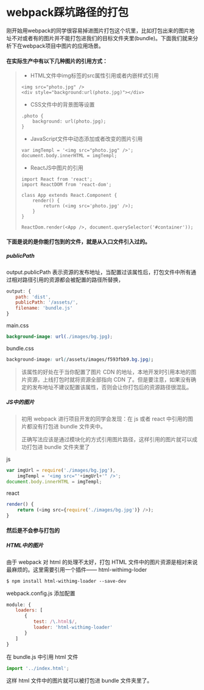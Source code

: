 #  webpack踩坑路径的打包

刚开始用webpack的同学很容易掉进图片打包这个坑里，比如打包出来的图片地址不对或者有的图片并不能打包进我们的目标文件夹里(bundle)。下面我们就来分析下在webpack项目中图片的应用场景。

#### **在实际生产中有以下几种图片的引用方式：**

> - HTML文件中img标签的src属性引用或者内嵌样式引用
>
> ```
> <img src="photo.jpg" />
> <div style="background:url(photo.jpg)"></div>
> ```
>
> - CSS文件中的背景图等设置
>
> ```
> .photo {
>     background: url(photo.jpg);
> }
> ```
>
> - JavaScript文件中动态添加或者改变的图片引用
>
> ```
> var imgTempl = '<img src="photo.jpg" />';
> document.body.innerHTML = imgTempl;
> ```
>
> - ReactJS中图片的引用
>
> ```
> import React from 'react';
> import ReactDOM from 'react-dom';
> 
> class App extends React.Component {
>     render() {
>         return (<img src='photo.jpg' />);
>     }
> }
> 
> ReactDom.render(<App />, document.querySelector('#container'));
> ```



####  下面是说的是你能打包到的文件，就是从入口文件引入过的。

##### **publicPath**

output.publicPath 表示资源的发布地址，当配置过该属性后，打包文件中所有通过相对路径引用的资源都会被配置的路径所替换，

```js
output: {
　　path: 'dist',
　　publicPath: '/assets/',
　　filename: 'bundle.js'
}
```

 main.css

```scss
background-image: url(./images/bg.jpg);
```

 bundle.css

```css
background-image: url(/assets/images/f593fbb9.bg.jpg);
```

> 该属性的好处在于当你配置了图片 CDN 的地址，本地开发时引用本地的图片资源，上线打包时就将资源全部指向 CDN 了。但是要注意，如果没有确定的发布地址不建议配置该属性，否则会让你打包后的资源路径很混乱。

 

##### **JS中的图片**

> 初用 webpack 进行项目开发的同学会发现：在 js 或者 react 中引用的图片都没有打包进 bundle 文件夹中。
>
> 正确写法应该是通过模块化的方式引用图片路径，这样引用的图片就可以成功打包进 bundle 文件夹里了

js

```js
var imgUrl = require('./images/bg.jpg'),
    imgTempl = '<img src="'+imgUrl+'" />';
document.body.innerHTML = imgTempl;
```

react

```js
render() {
    return (<img src={require('./images/bg.jpg')} />);
}
```

 

#### 然后是不会参与打包的

##### **HTML中的图片**

由于 webpack 对 html 的处理不太好，打包 HTML 文件中的图片资源是相对来说最麻烦的。这里需要引用一个插件—— html-withimg-loder

```shell
$ npm install html-withimg-loader --save-dev
```

 webpack.config.js 添加配置

```js
module: {
　　loaders: [
　　　　{
　　　　　　test: /\.html$/,
　　　　　　loader: 'html-withimg-loader'
　　　　}
　　]
}
```

在 bundle.js 中引用 html 文件

```js
import '../index.html';
```

这样 html 文件中的图片就可以被打包进 bundle 文件夹里了。


